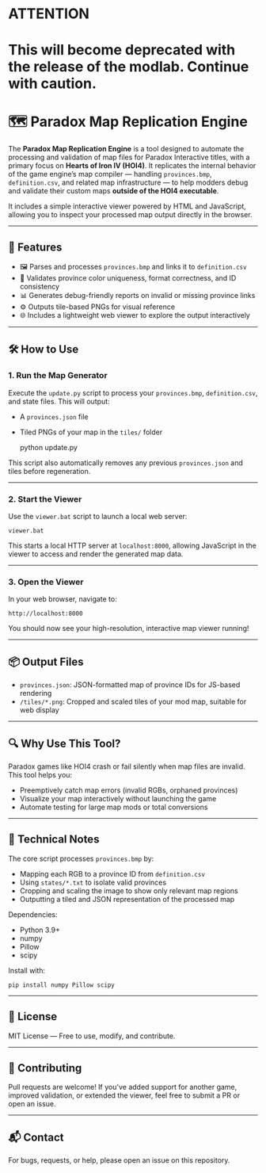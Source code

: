 # ATTENTION
# This will become deprecated with the release of the modlab. Continue with caution.


# 🗺️ Paradox Map Replication Engine

The **Paradox Map Replication Engine** is a tool designed to automate the processing and validation of map files for Paradox Interactive titles, with a primary focus on **Hearts of Iron IV (HOI4)**. It replicates the internal behavior of the game engine’s map compiler — handling `provinces.bmp`, `definition.csv`, and related map infrastructure — to help modders debug and validate their custom maps **outside of the HOI4 executable**.

It includes a simple interactive viewer powered by HTML and JavaScript, allowing you to inspect your processed map output directly in the browser.

---

## 🚀 Features

- 🖼 Parses and processes `provinces.bmp` and links it to `definition.csv`
- 🎯 Validates province color uniqueness, format correctness, and ID consistency
- 📊 Generates debug-friendly reports on invalid or missing province links
- ⚙️ Outputs tile-based PNGs for visual reference
- 🌐 Includes a lightweight web viewer to explore the output interactively

---

## 🛠️ How to Use

### 1. Run the Map Generator

Execute the `update.py` script to process your `provinces.bmp`, `definition.csv`, and state files. This will output:
- A `provinces.json` file
- Tiled PNGs of your map in the `tiles/` folder

    python update.py

This script also automatically removes any previous `provinces.json` and tiles before regeneration.

---

### 2. Start the Viewer

Use the `viewer.bat` script to launch a local web server:

    viewer.bat

This starts a local HTTP server at `localhost:8000`, allowing JavaScript in the viewer to access and render the generated map data.

---

### 3. Open the Viewer

In your web browser, navigate to:

    http://localhost:8000

You should now see your high-resolution, interactive map viewer running!

---

## 📦 Output Files

- `provinces.json`: JSON-formatted map of province IDs for JS-based rendering
- `/tiles/*.png`: Cropped and scaled tiles of your mod map, suitable for web display

---

## 🔍 Why Use This Tool?

Paradox games like HOI4 crash or fail silently when map files are invalid. This tool helps you:
- Preemptively catch map errors (invalid RGBs, orphaned provinces)
- Visualize your map interactively without launching the game
- Automate testing for large map mods or total conversions

---

## 🧠 Technical Notes

The core script processes `provinces.bmp` by:
- Mapping each RGB to a province ID from `definition.csv`
- Using `states/*.txt` to isolate valid provinces
- Cropping and scaling the image to show only relevant map regions
- Outputting a tiled and JSON representation of the processed map

Dependencies:
- Python 3.9+
- numpy
- Pillow
- scipy

Install with:

    pip install numpy Pillow scipy

---

## 📄 License

MIT License — Free to use, modify, and contribute.

---

## 🤝 Contributing

Pull requests are welcome! If you've added support for another game, improved validation, or extended the viewer, feel free to submit a PR or open an issue.

---

## 📬 Contact

For bugs, requests, or help, please open an issue on this repository.

